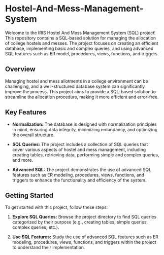 # Hostel-And-Mess-Management-System

Welcome to the IRIS Hostel And Mess Management System (SQL) project! This repository contains a SQL-based solution for managing the allocation of college hostels and messes. The project focuses on creating an efficient database, implementing basic and complex queries, and using advanced SQL features such as ER model, procedures, views, functions, and triggers.

## Overview

Managing hostel and mess allotments in a college environment can be challenging, and a well-structured database system can significantly improve the process. This project aims to provide a SQL-based solution to streamline the allocation procedure, making it more efficient and error-free.

## Key Features

- **Normalization:** The database is designed with normalization principles in mind, ensuring data integrity, minimizing redundancy, and optimizing the overall structure.

- **SQL Queries:** The project includes a collection of SQL queries that cover various aspects of hostel and mess management, including creating tables, retrieving data, performing simple and complex queries, and more.

- **Advanced SQL:** The project demonstrates the use of advanced SQL features such as ER modeling, procedures, views, functions, and triggers to enhance the functionality and efficiency of the system.

## Getting Started

To get started with this project, follow these steps:

1. **Explore SQL Queries:** Browse the project directory to find SQL queries categorized by their purpose (e.g., creating tables, simple queries, complex queries, etc.).

2. **Use SQL Features:** Study the use of advanced SQL features such as ER modeling, procedures, views, functions, and triggers within the project to understand their implementation.

